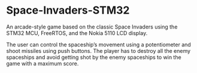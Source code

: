 # Space-Invaders-STM32

An arcade-style game based on the classic Space Invaders using the STM32 MCU, FreeRTOS, and the Nokia 5110 LCD display.

The user can control the spaceship’s movement using a potentiometer and shoot missiles using push buttons. The player has to destroy all the enemy spaceships and avoid getting shot by the enemy spaceships to win the game with a maximum score.
